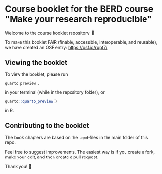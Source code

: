 # Course booklet for the BERD course "Make your research reproducible"

Welcome to the course booklet repository! :wave:

To make this booklet FAIR (finable, accessible, interoperable, and reusable),
we have created an OSF entry: https://osf.io/rupt7/

## Viewing the booklet
To view the booklet, please run

```
quarto preview .
```

in your terminal (while in the repository folder), or

```r
quarto::quarto_preview()
```

in R.

## Contributing to the booklet

The book chapters are based on the `.qmd`-files in the main folder of this repo.

Feel free to suggest improvements. The easiest way is if you create a fork, make your edit, and then create a pull request. 

Thank you! :clap:
